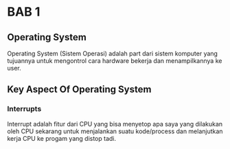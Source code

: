 # BAB 1

## Operating System

Operating System (Sistem Operasi) adalah part dari sistem komputer yang tujuannya untuk mengontrol cara hardware bekerja dan menampilkannya ke user.

## Key Aspect Of Operating System

### Interrupts

Interrupt adalah fitur dari CPU yang bisa menyetop apa saya yang dilakukan oleh CPU sekarang untuk menjalankan suatu kode/process dan melanjutkan kerja CPU ke progam yang distop tadi.
